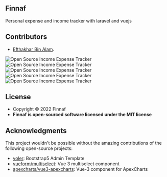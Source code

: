 
## Finnaf

Personal expense and income tracker with laravel and vuejs 


## Contributors

- [Efthakhar Bin Alam](https://github.com/efthakhar).


![Open Source Income Expense Tracker](https://raw.githubusercontent.com/efthakhar/finnaf/master/public/img/finnaf-ss1.png)
![Open Source Income Expense Tracker](https://raw.githubusercontent.com/efthakhar/finnaf/master/public/img/finnaf-ss2.png)
![Open Source Income Expense Tracker](https://raw.githubusercontent.com/efthakhar/finnaf/master/public/img/finnaf-ss3.png)
![Open Source Income Expense Tracker](https://raw.githubusercontent.com/efthakhar/finnaf/master/public/img/finnaf-ss4.png)
![Open Source Income Expense Tracker](https://raw.githubusercontent.com/efthakhar/finnaf/master/public/img/finnaf-ss5.png)


## License
- Copyright © 2022 Finnaf
- **Finnaf is open-sourced software licensed under the MIT license**

## Acknowledgments

This project wouldn't be possible without the amazing contributions of the following open-source projects:

- [voler](https://github.com/zuramai/voler): Bootstrap5 Admin Template 
- [vueform/multiselect](https://github.com/vueform/multiselect): Vue 3 multiselect component 
- [apexcharts/vue3-apexcharts](https://github.com/apexcharts/vue3-apexcharts): Vue-3 component for ApexCharts 


